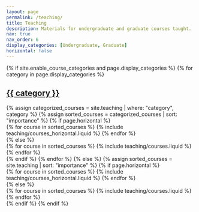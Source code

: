 ```yaml
---
layout: page
permalink: /teaching/
title: Teaching
description: Materials for undergraduate and graduate courses taught.
nav: true
nav_order: 6
display_categories: [Undergraduate, Graduate]
horizontal: false
---
```


<div class="teaching">
{% if site.enable_course_categories and page.display_categories %}
  <!-- Display categorized courses -->
  {% for category in page.display_categories %}
  <a id="{{ category }}" href=".#{{ category }}">
    <h2 class="category">{{ category }}</h2>
  </a>
  {% assign categorized_courses = site.teaching | where: "category", category %}
  {% assign sorted_courses = categorized_courses | sort: "importance" %}
  <!-- Generate cards for each course -->
  {% if page.horizontal %}
  <div class="container">
    <div class="row row-cols-1 row-cols-md-2">
    {% for course in sorted_courses %}
      {% include teaching/courses_horizontal.liquid %}
    {% endfor %}
    </div>
  </div>
  {% else %}
  <div class="row row-cols-1 row-cols-md-3">
    {% for course in sorted_courses %}
      {% include teaching/courses.liquid %}
    {% endfor %}
    </div>
  </div>
  {% endif %}
  {% endfor %}
{% else %}
  <!-- Display courses without categories -->
  {% assign sorted_courses = site.teaching | sort: "importance" %}
  <!-- Generate cards for each course -->
  {% if page.horizontal %}
  <div class="container">
    <div class="row row-cols-1 row-cols-md-2">
    {% for course in sorted_courses %}
      {% include teaching/courses_horizontal.liquid %}
    {% endfor %}
    </div>
  </div>
  {% else %}
  <div class="row row-cols-1 row-cols-md-3">
    {% for course in sorted_courses %}
      {% include teaching/courses.liquid %}
    {% endfor %}
    </div>
  </div>
  {% endif %}
{% endif %}
</div>
